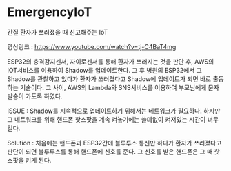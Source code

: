 # EmergencyIoT
간질 환자가 쓰러졌을 때 신고해주는 IoT

영상링크 : https://www.youtube.com/watch?v=tj-C4BaT4mg

ESP32의 충격감지센서, 자이로센서를 통해 환자가 쓰러지는 것을 판단 후, AWS의 IOT서비스를 이용하여 Shadow를 업데이트한다. 그 후 병원의 ESP32에서 그 Shadow를 관찰하고 있다가 환자가 쓰러졌다고 Shadow에 업데이트가 되면 바로 출동하는 기술이다. 그 사이, AWS의 Lambda와 SNS서비스를 이용하여 부모님에게 문자발송이 가도록 하였다.

ISSUE : Shadow를 지속적으로 업데이트하기 위해서는 네트워크가 필요하다. 하지만 그 네트워크를 위해 핸드폰 핫스팟을 계속 켜놓기에는 쓸데없이 켜져있는 시간이 너무 길다.

Solution : 처음에는 핸드폰과 ESP32간에 블루투스 통신만 하다가 환자가 쓰러졌다고 판단이 되면 블루투스를 통해 핸드폰에 신호를 준다. 그 신호를 받은 핸드폰은 그 때 핫스팟을 키게 된다.
